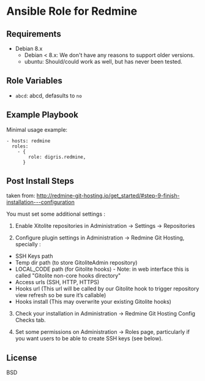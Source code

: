 Ansible Role for Redmine
========================


Requirements
------------

 - Debian 8.x
   + Debian < 8.x: We don't have any reasons to support older versions.
   + ubuntu: Should/could work as well, but has never been tested.

Role Variables
--------------

- `abcd`: abcd, defasults to `no`



Example Playbook
----------------

Minimal usage example:

    - hosts: redmine
      roles:
        - {
            role: digris.redmine,
          }




Post Install Steps
------------------

taken from: http://redmine-git-hosting.io/get_started/#step-9-finish-installation---configuration

You must set some additional settings :



 1. Enable Xitolite repositories in Administration -> Settings -> Repositories

 2. Configure plugin settings in Administration -> Redmine Git Hosting, specially :

   - SSH Keys path
   - Temp dir path (to store GitoliteAdmin repository)
   - LOCAL_CODE path (for Gitolite hooks) - Note: in web interface this is called "Gitolite non-core hooks directory"
   - Access urls (SSH, HTTP, HTTPS)
   - Hooks url (This url will be called by our Gitolite hook to trigger repository view refresh so be sure it’s callable)
   - Hooks install (This may overwrite your existing Gitolite hooks)

 3. Check your installation in Administration -> Redmine Git Hosting Config Checks tab.

 4. Set some permissions on Administration -> Roles page, particularly if you want users to be able to create SSH keys (see below).




License
-------

BSD
